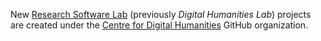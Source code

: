 New [Research Software Lab](https://cdh.uu.nl/about/research-software-lab/) (previously *Digital Humanities Lab*) projects are created under the [Centre for Digital Humanities](https://github.com/CentreForDigitalHumanities) GitHub organization.
